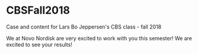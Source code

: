 # CBSFall2018
Case and content for Lars Bo Jeppersen's CBS class - fall 2018

We at Novo Nordisk are very excited to work with you this semester! We are excited to see your results! 
